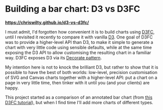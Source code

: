 # Building a bar chart: D3 vs D3FC

**https://chriswilty.github.io/d3-vs-d3fc/**

I must admit, I'd forgotten how convenient it is to build charts using
[D3FC](https://d3fc.io/), until I revisited it recently to compare it with vanilla
[D3](https://d3js.org/). One goal of D3FC was to provide a higher-level API than
D3, to make it simple to generate a chart with very little code using sensible
defaults, while at the same time exposing the D3 API to allow customising the
resulting chart in a familiar way. D3FC exposes D3 via its
[Decorate pattern](https://github.com/d3fc/d3fc/blob/master/docs/decorate-pattern.md).

My intention here is not to knock the brilliant D3, but rather to show that it
is possible to have the best of both worlds: low-level, precision customisation
of SVG and Canvas charts together with a higher-level API: put a chart on a page
in very little time, then tinker with it until you (and your clients) are happy.

This project started as a comparison of an annotated bar chart (from
[this D3FC tutorial](https://github.com/d3fc/d3fc/blob/master/docs/building-a-chart.md)),
but when I find time I'll add more charts of different types.
